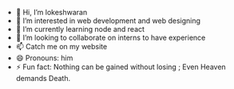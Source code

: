 - 👋 Hi, I’m lokeshwaran
- 👀 I’m interested in web development and web designing
- 🌱 I’m currently learning node and react
- 💞️ I’m looking to collaborate on interns to have experience
- 📫 Catch me on my website
- 😄 Pronouns: him
- ⚡ Fun fact: Nothing can be gained without losing ;
Even Heaven demands Death.

<!---
Lokesh11052007/Lokesh11052007 is a ✨ special ✨ repository because its `README.md` (this file) appears on your GitHub profile.
You can click the Preview link to take a look at your changes.
--->

